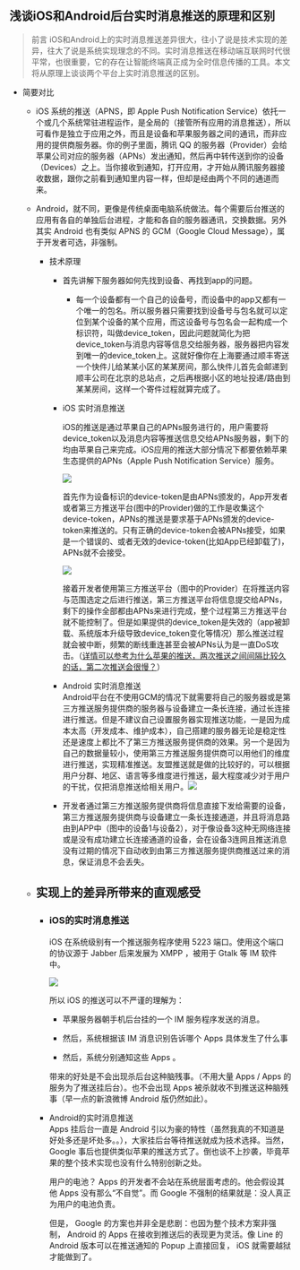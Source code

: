 ## 浅谈iOS和Android后台实时消息推送的原理和区别

> 前言 iOS和Android上的实时消息推送差异很大，往小了说是技术实现的差异，往大了说是系统实现理念的不同。实时消息推送在移动端互联网时代很平常，也很重要，它的存在让智能终端真正成为全时信息传播的工具。本文将从原理上谈谈两个平台上实时消息推送的区别。

* 简要对比

  * iOS 系统的推送（APNS，即 Apple Push Notification Service）依托一个或几个系统常驻进程运作，是全局的（接管所有应用的消息推送），所以可看作是独立于应用之外，而且是设备和苹果服务器之间的通讯，而非应用的提供商服务器。你的例子里面，腾讯 QQ 的服务器（Provider）会给苹果公司对应的服务器（APNs）发出通知，然后再中转传送到你的设备（Devices）之上。当你接收到通知，打开应用，才开始从腾讯服务器接收数据，跟你之前看到通知里内容一样，但却是经由两个不同的通道而来。

  * Android，就不同，更像是传统桌面电脑系统做法。每个需要后台推送的应用有各自的单独后台进程，才能和各自的服务器通讯，交换数据。另外其实 Android 也有类似 APNS 的 GCM（Google Cloud Message），属于开发者可选，非强制。

    * 技术原理

      * 首先讲解下服务器如何先找到设备、再找到app的问题。

        * 每一个设备都有一个自己的设备号，而设备中的app又都有一个唯一的包名。所以服务器只需要找到设备号与包名就可以定位到某个设备的某个应用，而这设备号与包名会一起构成一个标识符，叫做device\_token，因此问题就简化为把device\_token与消息内容等信息交给服务器，服务器把内容发到唯一的device\_token上。这就好像你在上海要通过顺丰寄送一个快件儿给某某小区的某某房间，那么快件儿首先会邮递到顺丰公司在北京的总站点，之后再根据小区的地址投递/路由到某某房间，这样一个寄件过程就算完成了。

      * iOS 实时消息推送

        iOS的推送是通过苹果自己的APNs服务进行的，用户需要将device\_token以及消息内容等推送信息交给APNs服务器，剩下的均由苹果自己来完成。iOS应用的推送大部分情况下都要依赖苹果生态提供的APNs（Apple Push Notification Service）服务。

        ![](https://github.com/FantasticLBP/knowledge-kit/blob/master/assets/db29e6a729147172d199cde6e2cf3682_hd.png?raw=true)

        首先作为设备标识的device-token是由APNs颁发的，App开发者或者第三方推送平台\(图中的Provider\)做的工作是收集这个device-token，APNs的推送是要求基于APNs颁发的device-token来推送的。只有正确的device-token会被APNs接受，如果是一个错误的、或者无效的device-token\(比如App已经卸载了\)，APNs就不会接受。

        ![](https://github.com/FantasticLBP/knowledge-kit/blob/master/assets/442e4085cf4b8f62c7ad359343c5f155_hd.png?raw=true)

        接着开发者使用第三方推送平台（图中的Provider）在将推送内容与范围选定之后进行推送，第三方推送平台将信息提交给APNs，剩下的操作全部都由APNs来进行完成，整个过程第三方推送平台就不能控制了。但是如果提供的device\_token是失效的（app被卸载、系统版本升级导致device\_token变化等情况）那么推送过程就会被中断，频繁的断线重连甚至会被APNs认为是一直DoS攻击。（[详情可以参考为什么苹果的推送，两次推送之间间隔比较久的话，第二次推送会很慢？](http://www.baidu.com)）

      * Android  实时消息推送  
        Android平台在不使用GCM的情况下就需要将自己的服务器或是第三方推送服务提供商的服务器与设备建立一条长连接，通过长连接进行推送。但是不建议自己设置服务器实现推送功能，一是因为成本太高（开发成本、维护成本），自己搭建的服务器无论是稳定性还是速度上都比不了第三方推送服务提供商的效果。另一个是因为自己的数据量较小，使用第三方推送服务提供商可以用他们的维度进行推送，实现精准推送。友盟推送就是做的比较好的，可以根据用户分群、地区、语言等多维度进行推送，最大程度减少对于用户的干扰，仅把消息推送给相关用户。![](https://github.com/FantasticLBP/knowledge-kit/blob/master/assets/224420fhxsp8e00v0s0b0s.png?raw=true)

      * 开发者通过第三方推送服务提供商将信息直接下发给需要的设备，第三方推送服务提供商与设备建立一条长连接通道，并且将消息路由到APP中（图中的设备1与设备2），对于像设备3这种无网络连接或是没有成功建立长连接通道的设备，会在设备3连网且推送消息没有过期的情况下自动收到由第三方推送服务提供商推送过来的消息，保证消息不会丢失。

  * ## 实现上的差异所带来的直观感受

    * ### iOS的实时消息推送

      iOS 在系统级别有一个推送服务程序使用 5223 端口。使用这个端口的协议源于 Jabber 后来发展为 XMPP ，被用于 Gtalk 等 IM 软件中。

      ![](https://github.com/FantasticLBP/knowledge-kit/blob/master/assets/224819kyaynn1zzoyoulzn.jpg.png?raw=true)

      所以 iOS 的推送可以不严谨的理解为：

      * 苹果服务器朝手机后台挂的一个 IM 服务程序发送的消息。
      * 然后，系统根据该 IM 消息识别告诉哪个 Apps 具体发生了什么事

      * 然后，系统分别通知这些 Apps 。

      带来的好处是不会出现杀后台这种脑残事。（不用大量 Apps / Apps 的服务为了推送挂后台）。也不会出现 Apps 被杀就收不到推送这种脑残事（早一点的新浪微博 Android 版仍然如此）。

    * Android的实时消息推送  
      Apps 挂后台一直是 Android 引以为豪的特性（虽然我真的不知道是好处多还是坏处多。。），大家挂后台等待推送就成为技术选择。当然， Google 事后也提供类似苹果的推送方式了。倒也谈不上抄袭，毕竟苹果的整个技术实现也没有什么特别创新之处。

      用户的电池？ Apps 的开发者不会站在系统层面考虑的。他会假设其他 Apps 没有那么“不自觉”。而 Google 不强制的结果就是：没人真正为用户的电池负责。

      但是， Google 的方案也并非全是悲剧：也因为整个技术方案非强制， Android 的 Apps 在接收到推送后的表现更为灵活。像 Line 的 Android 版本可以在推送通知的 Popup 上直接回复， iOS 就需要越狱才能做到了。



